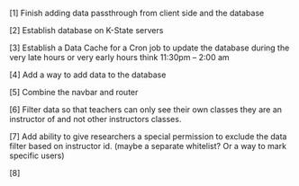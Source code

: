 [1] Finish adding data passthrough from client side and the database 

[2] Establish database on K-State servers 

[3] Establish a Data Cache for a Cron job to update the database during the very late hours or very early hours think 11:30pm – 2:00 am 

[4] Add a way to add data to the database 

[5] Combine the navbar and router 

[6] Filter data so that teachers can only see their own classes they are an instructor of and not other instructors classes. 

[7] Add ability to give researchers a special permission to exclude the data filter based on instructor id. (maybe a separate whitelist? Or a way to mark specific users) 

[8] 
